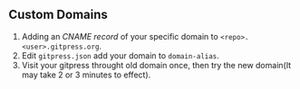 ## Custom Domains

1. Adding an *CNAME record* of your specific domain to `<repo>.<user>.gitpress.org`.
2. Edit `gitpress.json` add your domain to `domain-alias`.
3. Visit your gitpress throught old domain once, then try the new domain(It may take 2 or 3 minutes to effect).
